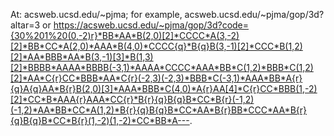 At: acsweb.ucsd.edu/~pjma; for example, acsweb.ucsd.edu/~pjma/gop/3d?altar=3 or https://acsweb.ucsd.edu/~pjma/gop/3d?code={30%201%20(0,-2)r}*BB*AA*B(2,0)[2]*CCCC*A(3,-2)[2]*BB*CC*A(2,0)*AAA*B(4,0)*CCCC{q}*B{q}B(3,-1)[2]*CCC*B(1,2)[2]*AA*BBB*AA*B(3,-1)[3]*B(1,3)[2]*BBBB*AAAA*BBBB(-3,1)*AAAA*CCCC*AAA*BB*C(1,2)*BBB*C(1,2)[2]*AA*C{r}CC*BBB*AA*C{r}(-2,3)(-2,3)*BBB*C(-3,1)*AAA*BB*A{r}{q}A{q}AA*B{r}B(2,0)[3]*AAA*BBB*C(4,0)*A{r}AA[4]*C{r}CC*BBB(1,-2)[2]*CC*B*AAA{r}AAA*CC{r}*B{r}{q}B{q}B*CC*B{r}(-1,2)(-1,2)*AA*BB*CC*A(1,2)*B{r}{q}B{q}B*CC*AA*B{r}BB*CCC*AA*B{r}{q}B{q}B*CC*B{r}(1,-2)(1,-2)*CC*BB*A---. 
